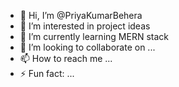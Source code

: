 - 👋 Hi, I’m @PriyaKumarBehera
- 👀 I’m interested in project ideas
- 🌱 I’m currently learning MERN stack
- 💞️ I’m looking to collaborate on ...
- 📫 How to reach me ...
- ⚡ Fun fact: ...

<!---
PriyaKumarBehera/PriyaKumarBehera is a ✨ special ✨ repository because its `README.md` (this file) appears on your GitHub profile.
You can click the Preview link to take a look at your changes.
--->
